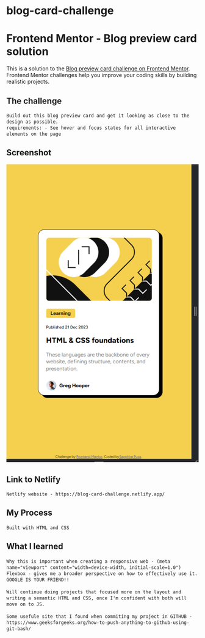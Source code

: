 # blog-card-challenge
# Frontend Mentor - Blog preview card solution

This is a solution to the [Blog preview card challenge on Frontend Mentor](https://www.frontendmentor.io/challenges/blog-preview-card-ckPaj01IcS). Frontend Mentor challenges help you improve your coding skills by building realistic projects. 

## The challenge
    Build out this blog preview card and get it looking as close to the design as possible.
    requirements: - See hover and focus states for all interactive elements on the page

## Screenshot

![alt text](https://github.com/sapphirepusa/blog-card-challenge/blob/main/Mobile%20view.png)


## Link to Netlify

    Netlify website - https://blog-card-challenge.netlify.app/

##  My Process

    Built with HTML and CSS

## What I learned

    Why this is important when creating a responsive web - (meta name="viewport" content="width=device-width, initial-scale=1.0")
    Flexbox - gives me a broader perspective on how to effectively use it.
    GOOGLE IS YOUR FRIEND!!

    Will continue doing projects that focused more on the layout and writing a semantic HTML and CSS, once I'm confident with both will move on to JS.

    Some usefule site that I found when commiting my project in GITHUB - https://www.geeksforgeeks.org/how-to-push-anything-to-github-using-git-bash/
